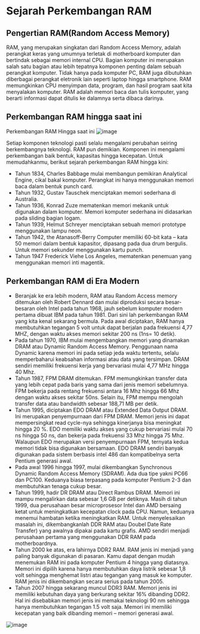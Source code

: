 # Sejarah Perkembangan RAM

## Pengertian RAM(Random Access Memory)
RAM, yang merupakan singkatan dari Random Access Memory, adalah perangkat keras yang umumnya terletak di motherboard komputer dan bertindak sebagai memori internal CPU. Bagian komputer ini merupakan salah satu bagian atau lebih tepatnya komponen penting dalam sebuah perangkat komputer. Tidak hanya pada komputer PC, RAM juga dibutuhkan diberbagai perangkat eletronik lain seperti laptop hingga smartphone. RAM memungkinkan CPU menyimpan data, program, dan hasil program saat kita menyalakan komputer. RAM adalah memori baca dan tulis komputer, yang berarti informasi dapat ditulis ke dalamnya serta dibaca darinya.

## Perkembangan RAM hingga saat ini
Perkembangan RAM Hingga saat ini
![image](https://github.com/user-attachments/assets/9076a13c-56fb-45de-97cc-5c956b1d4cc9)


Setiap komponen teknologi pasti selalu mengalami perubahan seiring berkembangnya teknologi. RAM pun demikian. Komponen ini mengalami perkembangan baik bentuk, kapasitas hingga kecepatan. Untuk memudahkanmu, berikut sejarah perkembangan RAM hingga kini:

- Tahun 1834, Charles Babbage mulai membangun pemikiran Analytical Engine, cikal bakal komputer. Perangkat ini hanya menggunakan memori baca dalam bentuk punch card.
- Tahun 1932, Gustav Tauschek menciptakan memori sederhana di Australia.
- Tahun 1936, Konrad Zuze mematenkan memori mekanik untuk digunakan dalam komputer. Memori komputer sederhana ini didasarkan pada sliding bagian logam.
- Tahun 1939, Helmut Schreyer menciptakan sebuah memori prototype menggunakan lampu neon.
- Tahun 1942, the Atanasoff-Berry Computer memiliki 60-bit kata – kata 50 memori dalam bentuk kapasitor, dipasang pada dua drum bergulis. Untuk memori sekunder menggunakan kartu punch.
- Tahun 1947 Frederick Viehe Los Angeles, mematenkan penemuan yang menggunakan memori inti magentik.

## Perkembangan RAM di Era Modern
- Beranjak ke era lebih modern, RAM atau Random Access memory ditemukan oleh Robert Dennard dan mulai diproduksi secara besar-besaran oleh Intel pada tahun 1968, jauh sebelum komputer modern pertama dibuat IBM pada tahun 1981. Dari sini lah perkembangan RAM yang kita kenal sekarang bermula. Pada awal diciptakan, RAM hanya membutuhkan tegangan 5 volt untuk dapat berjalan pada frekuensi 4,77 MHZ, dengan waktu akses memori sekitar 200 ns (1ns= 10 detik).
- Pada tahun 1970, IBM mulai mengembangkan memori yang dinamakan DRAM atau Dynamic Random Access Memory. Penggunaan nama Dynamic karena memori ini pada setiap jeda waktu tertentu, selalu memperbaharui keabsahan informasi atau data yang tersimpan. DRAM sendiri memiliki frekuensi kerja yang bervariasi mulai 4,77 MHz hingga 40 Mhz.
- Tahun 1987, FPM DRAM ditemukan. FPM memungkinkan transfer data yang lebih cepat pada baris yang sama dari jenis memori sebelumnya. FPM bekerja pada rentang frekuensi antara 16 Mhz hingga 66 Mhz dengan waktu akses sekitar 50ns. Selain itu, FPM mempu mengolah transfer data atau bandwidth sebesar 188,71 MB per detik.
- Tahun 1995, diciptakan EDO DRAM atau Extended Data Output DRAM. Ini merupakan penyempurnaan dari FPM DRAM. Memori jenis ini dapat mempersingkat read cycle-nya sehingga kinerjanya bisa meningkat hingga 20 %. EDO memiliki waktu akses yang cukup bervariasi mulai 70 ns hingga 50 ns, dan bekerja pada frekuensi 33 Mhz hingga 75 Mhz. Walaupun EDO merupakan versi penyempurnaan FPM, ternyata kedua memori tidak bisa digunakan bersamaan. EDO DRAM sendiri banyak digunakan pada sistem berbasis intel 486 dan kompatibelnya serta Pentium generasi awal.
- Pada awal 1996 hingga 1997, mulai dikembangkan Synchronous Dynamic Random Access Memory (SDRAM). Ada dua tipe yakni PC66 dan PC100. Keduanya biasa terpasang pada komputer Pentium 2-3 dan membutuhkan tenaga cukup besar.
- Tahun 1999, hadir DR DRAM atau Direct Rambus DRAM. Memori ini mampu mengalirkan data sebesar 1,6 GB per detiknya.
Masih di tahun 1999, dua perusahaan besar microprosesor Intel dan AMD bersaing ketat untuk meningkatkan kecepatan clock pada CPU. Namun, keduanya menemui hambatan ketika meningkatkan RAM. Untuk menyelesaikan masalah ini, dikembangkanlah DDR RAM atau Doubel Date Rate Transfer) yang awalnya dipakai pada kartu grafis. AMD sendiri menjadi perusahaan pertama yang menggunakan DDR RAM pada motherboardnya.
- Tahun 2000 ke atas, era lahirnya DDR2 RAM. RAM jenis ini menjadi yang paling banyak digunakan di pasaran. Kamu dapat dengan mudah menemukan RAM ini pada komputer Pentium 4 hingga yang diatasnya. Memori ini dipilih karena hanya membutuhkan daya listrik sebesar 1,8 volt sehingga menghemat listri atau tegangan yang masuk ke komputer. RAM jenis ini dikembangkan secara serius pada tahun 2005.
- Tahun 2007 hingga sekarang muncul DDR3 RAM. Memori jenis ini memiliki kebutuhan daya yang berkurang sekitar 16% dibanding DDR2. Hal ini disebabkan memori jenis ini memakai teknologi 90 nm sehingga hanya membutuhkan tegangan 1.5 volt saja. Memori ini memiliki kecepatan yang baik dibanding memori – memori generasi awal.

![image](https://github.com/user-attachments/assets/d0dec543-eb87-4e42-a39d-0db68947089a)
